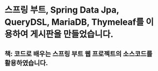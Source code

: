 # 스프링 부트, Spring Data Jpa, QueryDSL, MariaDB, Thymeleaf를 이용하여 게시판을 만들었습니다.
##  책: 코드로 배우는 스프링 부트 웹 프로젝트의 소스코드를 활용하였습니다.

